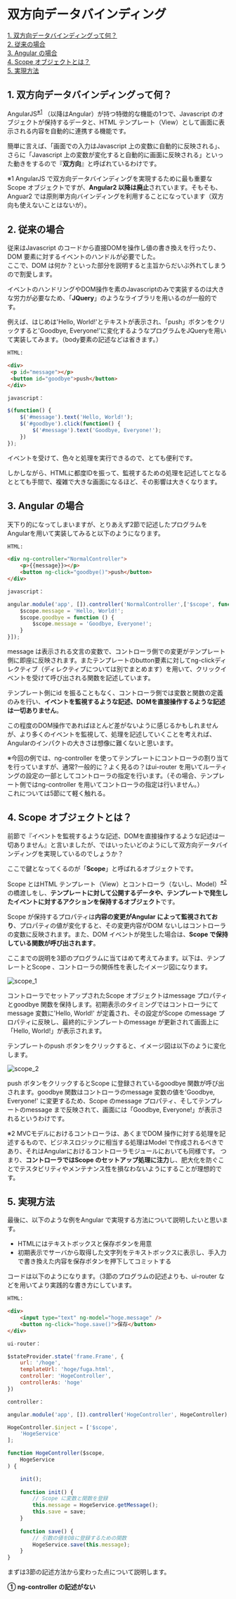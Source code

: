 # 双方向データバインディング

[1. 双方向データバインディングって何？](#user-content-1-双方向データバインディングって何)  
[2. 従来の場合](#user-content-2-従来の場合)  
[3. Angular の場合](#user-content-3-angular-の場合)  
[4. Scope オブジェクトとは？](#user-content-4-scope-オブジェクトとは)  
[5. 実現方法](#user-content-5-実現方法)


## 1. 双方向データバインディングって何？

AngularJS<sup>[※1](#ref1)</sup> （以降はAngular）が持つ特徴的な機能の1つで、Javascript のオブジェクトが保持するデータと、HTML テンプレート（View）として画面に表示される内容を自動的に連携する機能です。

簡単に言えば、「画面での入力はJavascript 上の変数に自動的に反映される」、さらに「Javascript 上の変数が変化すると自動的に画面に反映される」といった動きをするので『**双方向**』と呼ばれているわけです。

<a name="ref1"></a>※1 AngularJS で双方向データバインディングを実現するために最も重要なScope オブジェクトですが、**Angular2 以降は廃止**されています。そもそも、Anguar2 では原則単方向バインディングを利用することになっています（双方向も使えないことはないが）。

## 2. 従来の場合

従来はJavascript のコードから直接DOMを操作し値の書き換えを行ったり、DOM 要素に対するイベントのハンドルが必要でした。  
ここで、DOM は何か？といった部分を説明すると主旨からだいぶ外れてしまうので割愛します。

イベントのハンドリングやDOM操作を素のJavascriptのみで実装するのは大きな労力が必要なため、「**JQuery**」のようなライブラリを用いるのが一般的です。

例えば、はじめは'Hello, World!'とテキストが表示され、「push」ボタンをクリックすると'Goodbye, Everyone!'に変化するようなプログラムをJQueryを用いて実装してみます。（body要素の記述などは省きます。）

```HTML
HTML:

<div>
 <p id="message"></p>
 <button id="goodbye">push</button>
</div>
```

```javascript
javascript：

$(function() {
    $('#message').text('Hello, World!');
    $('#goodbye').click(function() {
        $('#message').text('Goodbye, Everyone!');
    })
});
```

イベントを受けて、色々と処理を実行できるので、とても便利です。

しかしながら、HTMLに都度IDを振って、監視するための処理を記述してとなるととても手間で、複雑で大きな画面になるほど、その影響は大きくなります。

## 3. Angular の場合

天下り的になってしまいますが、とりあえず2節で記述したプログラムをAngularを用いて実装してみると以下のようになります。

```HTML
HTML:

<div ng-controller="NormalController">
    <p>{{message}}></p>
    <button ng-click="goodbye()">push</button>
</div>
```

```javascript
javascript：

angular.module('app', []).controller('NormalController',['$scope', function($scope) { // ここら辺は定型句みたいなものです
    $scope.message = 'Hello, World!';
    $scope.goodbye = function () {
        $scope.message = 'Goodbye, Everyone!';
    }
}]);
```

message は表示される文言の変数で、コントローラ側での変更がテンプレート側に即座に反映されます。またテンプレートのbutton要素に対してng-clickディレクティブ（ディレクティブについては別でまとめます）を用いて、クリックイベントを受けて呼び出される関数を記述しています。

テンプレート側にid を振ることもなく、コントローラ側では変数と関数の定義のみを行い、**イベントを監視するような記述、DOMを直接操作するような記述は一切ありません**。

この程度のDOM操作であればほとんど差がないように感じるかもしれませんが、より多くのイベントを監視して、処理を記述していくことを考えれば、Angularのインパクトの大きさは想像に難くないと思います。

※今回の例では、ng-controller を使ってテンプレートにコントローラの割り当てを行っていますが、通常?一般的に？よく見るの？はui-router を用いてルーティングの設定の一部としてコントローラの指定を行います。（その場合、テンプレート側ではng-controller を用いてコントローラの指定は行いません。）  
これについては5節にて軽く触れる。

## 4. Scope オブジェクトとは？

前節で『イベントを監視するような記述、DOMを直接操作するような記述は一切ありません』と言いましたが、ではいったいどのようにして双方向データバインディングを実現しているのでしょうか？

ここで鍵となってくるのが「**Scope**」と呼ばれるオブジェクトです。

Scope とはHTML テンプレート（View）とコントローラ（ないし、Model）<sup>[※2](#ref2)</sup>の橋渡しをし、**テンプレートに対して公開するデータや、テンプレートで発生したイベントに対するアクションを保持するオブジェクト**です。

Scope が保持するプロパティは**内容の変更がAngular によって監視されており**、プロパティの値が変化すると、その変更内容がDOM ないしはコントローラの変数に反映されます。また、DOM イベントが発生した場合は、**Scope で保持している関数が呼び出されます**。

ここまでの説明を3節のプログラムに当てはめて考えてみます。以下は、テンプレートとScope 、コントローラの関係性を表したイメージ図になります。

![scope_1](https://user-images.githubusercontent.com/28583094/48980626-ec3c2180-f10e-11e8-9fb8-55cc1de6a00a.png)

コントローラでセットアップされたScope オブジェクトはmessage プロパティとgoodbye 関数を保持します。初期表示のタイミングではコントローラにてmessage 変数に'Hello, World!' が定義され、その設定がScope のmessage プロパティに反映し、最終的にテンプレートのmessage が更新されて画面上に「Hello, World!」が表示されます。

テンプレートのpush ボタンをクリックすると、イメージ図は以下のように変化します。

![scope_2](https://user-images.githubusercontent.com/28583094/48980797-0e36a380-f111-11e8-89d1-7611bb1e7218.png)

push ボタンをクリックするとScope に登録されているgoodbye 関数が呼び出されます。goodbye 関数はコントローラのmessage 変数の値を'Goodbye, Everyone!' に変更するため、Scope のmessage プロパティ、そしてテンプレートのmessage まで反映されて、画面には「Goodbye, Everyone!」が表示されるというわけです。

<a name="ref2"></a>※2 MVCモデルにおけるコントローラは、あくまでDOM 操作に対する処理を記述するもので、ビジネスロジックに相当する処理はModel で作成されるべきであり、それはAngularにおけるコントローラモジュールにおいても同様です。
つまり、**コントローラではScope のセットアップ処理に注力**し、肥大化を防ぐことでテスタビリティやメンテナンス性を損なわないようにすることが理想的です。
## 5. 実現方法

最後に、以下のような例をAngular で実現する方法について説明したいと思います。
- HTMLにはテキストボックスと保存ボタンを用意  
- 初期表示でサーバから取得した文字列をテキストボックスに表示し、手入力で書き換えた内容を保存ボタンを押下してコミットする

コードは以下のようになります。（3節のプログラムの記述よりも、ui-router などを用いてより実践的な書き方にしています。

```HTML
HTML:

<div>
    <input type="text" ng-model="hoge.message" />
    <button ng-click="hoge.save()">保存</button>
</div>
```

```javascript
ui-router：

$stateProvider.state('frame.Frame', {
    url: '/hoge',
    templateUrl: 'hoge/fuga.html',
    controller: 'HogeController',
    controllerAs: 'hoge'
})
```

```javascript
controller：

angular.module('app', []).controller('HogeController', HogeController);

HogeController.$inject = ['$scope',
    'HogeService'
];

function HogeController($scope,
    HogeService
) {

    init();
    
    function init() {
        // Scope に変数と関数を登録
        this.message = HogeService.getMessage();
        this.save = save;
    }
    
    function save() {
        // 引数の値をDBに登録するための関数
        HogeService.save(this.message);
    }
}

```

まずは3節の記述方法から変わった点について説明します。

**① ng-controller の記述がない**
